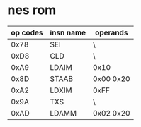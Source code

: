 # nes rom
| op codes | insn name | operands  |
| -------- | --------- | --------- |
| 0x78     | SEI       | \\        |
| 0xD8     | CLD       | \\        |
| 0xA9     | LDAIM     | 0x10      |
| 0x8D     | STAAB     | 0x00 0x20 |
| 0xA2     | LDXIM     | 0xFF      |
| 0x9A     | TXS       | \\        |
| 0xAD     | LDAMM     |     0x02 0x20     |
